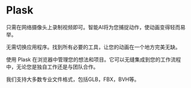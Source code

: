 # 

# Plask

只需在网络摄像头上录制视频即可。智能AI将为您捕捉动作，使动画变得轻而易举。

无需切换应用程序。找到所有必要的工具，让您的动画在一个地方完美无缺。

使用 Plask 在浏览器中管理您的想法和项目。它可以无缝集成到您的工作流程中，无论您是独自工作还是与团队合作。

我们支持大多数专业文件格式，包括GLB，FBX，BVH等。

